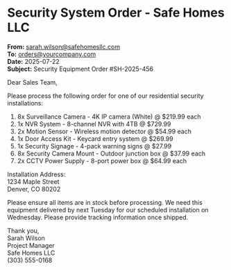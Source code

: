 # Security System Order - Safe Homes LLC

**From:** sarah.wilson@safehomesllc.com  
**To:** orders@yourcompany.com  
**Date:** 2025-07-22  
**Subject:** Security Equipment Order #SH-2025-456

Dear Sales Team,

Please process the following order for one of our residential security installations:

1. 8x Surveillance Camera - 4K IP camera (White) @ $219.99 each
2. 1x NVR System - 8-channel NVR with 4TB @ $729.99
3. 2x Motion Sensor - Wireless motion detector @ $54.99 each
4. 1x Door Access Kit - Keycard entry system @ $269.99
5. 1x Security Signage - 4-pack warning signs @ $27.99
6. 8x Security Camera Mount - Outdoor junction box @ $37.99 each
7. 2x CCTV Power Supply - 8-port power box @ $64.99 each

Installation Address:  
1234 Maple Street  
Denver, CO 80202

Please ensure all items are in stock before processing. We need this equipment delivered by next Tuesday for our scheduled installation on Wednesday. Please provide tracking information once shipped.

Thank you,  
Sarah Wilson  
Project Manager  
Safe Homes LLC  
(303) 555-0168
